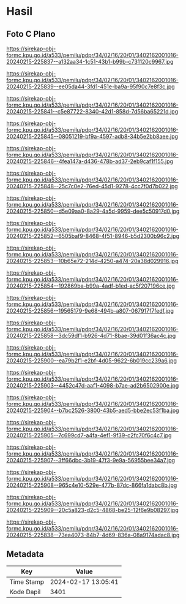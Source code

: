 # Hasil

## Foto C Plano

https://sirekap-obj-formc.kpu.go.id/a533/pemilu/pdpr/34/02/16/20/01/3402162001016-20240215-225837--a132aa34-1c51-43b1-b99b-c731120c9967.jpg

https://sirekap-obj-formc.kpu.go.id/a533/pemilu/pdpr/34/02/16/20/01/3402162001016-20240215-225839--ee05da44-3fd1-451e-ba9a-95f90c7e8f3c.jpg

https://sirekap-obj-formc.kpu.go.id/a533/pemilu/pdpr/34/02/16/20/01/3402162001016-20240215-225841--c5e87722-8340-42d1-858d-7d56ba65221d.jpg

https://sirekap-obj-formc.kpu.go.id/a533/pemilu/pdpr/34/02/16/20/01/3402162001016-20240215-225845--08051219-bf9a-4597-adb8-34b5e2bb8aee.jpg

https://sirekap-obj-formc.kpu.go.id/a533/pemilu/pdpr/34/02/16/20/01/3402162001016-20240215-225846--4fea147a-d436-478b-ad37-2eb9caf1f155.jpg

https://sirekap-obj-formc.kpu.go.id/a533/pemilu/pdpr/34/02/16/20/01/3402162001016-20240215-225848--25c7c0e2-76ed-45d1-9278-4cc7f0d7b022.jpg

https://sirekap-obj-formc.kpu.go.id/a533/pemilu/pdpr/34/02/16/20/01/3402162001016-20240215-225850--d5e09aa0-8a29-4a5d-9959-dee5c50917d0.jpg

https://sirekap-obj-formc.kpu.go.id/a533/pemilu/pdpr/34/02/16/20/01/3402162001016-20240215-225852--6505baf9-8468-4f51-8946-b5d2300b96c2.jpg

https://sirekap-obj-formc.kpu.go.id/a533/pemilu/pdpr/34/02/16/20/01/3402162001016-20240215-225853--10b65e72-214d-4250-a474-20a38d029916.jpg

https://sirekap-obj-formc.kpu.go.id/a533/pemilu/pdpr/34/02/16/20/01/3402162001016-20240215-225854--192869ba-b99a-4adf-b1ed-ac5f207196ce.jpg

https://sirekap-obj-formc.kpu.go.id/a533/pemilu/pdpr/34/02/16/20/01/3402162001016-20240215-225856--19565179-9e68-494b-a807-067917f7fedf.jpg

https://sirekap-obj-formc.kpu.go.id/a533/pemilu/pdpr/34/02/16/20/01/3402162001016-20240215-225858--3dc59df1-b926-4d71-8bae-39d01f36ac4c.jpg

https://sirekap-obj-formc.kpu.go.id/a533/pemilu/pdpr/34/02/16/20/01/3402162001016-20240215-225900--ea79b2f1-e2bf-4d05-9622-6b019cc239a6.jpg

https://sirekap-obj-formc.kpu.go.id/a533/pemilu/pdpr/34/02/16/20/01/3402162001016-20240215-225903--4452c47d-aaf1-4098-b7ae-ad2b6502900e.jpg

https://sirekap-obj-formc.kpu.go.id/a533/pemilu/pdpr/34/02/16/20/01/3402162001016-20240215-225904--b7bc2526-3800-43b5-aed5-bbe2ec53f1ba.jpg

https://sirekap-obj-formc.kpu.go.id/a533/pemilu/pdpr/34/02/16/20/01/3402162001016-20240215-225905--7c699cd7-a4fa-4ef1-9f39-c2fc70f6c4c7.jpg

https://sirekap-obj-formc.kpu.go.id/a533/pemilu/pdpr/34/02/16/20/01/3402162001016-20240215-225907--3ff66dbc-3b19-47f3-9e9a-56955bee34a7.jpg

https://sirekap-obj-formc.kpu.go.id/a533/pemilu/pdpr/34/02/16/20/01/3402162001016-20240215-225908--965c4e10-529e-477b-87dc-866fa1dabc8b.jpg

https://sirekap-obj-formc.kpu.go.id/a533/pemilu/pdpr/34/02/16/20/01/3402162001016-20240215-225909--20c5a823-d2c5-4868-be25-12f6e9b08297.jpg

https://sirekap-obj-formc.kpu.go.id/a533/pemilu/pdpr/34/02/16/20/01/3402162001016-20240215-225838--73ea4073-84b7-4d69-836a-08a9174adac8.jpg


## Metadata

| Key        | Value               |
| ---------- | ------------------- |
| Time Stamp | 2024-02-17 13:05:41 |
| Kode Dapil | 3401                |



